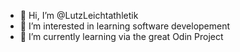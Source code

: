 - 👋 Hi, I’m @LutzLeichtathletik
- 👀 I’m interested in learning software developement
- 🌱 I’m currently learning via the great Odin Project


<!---
LutzLeichtathletik/LutzLeichtathletik is a ✨ special ✨ repository because its `README.md` (this file) appears on your GitHub profile.
You can click the Preview link to take a look at your changes.
--->
